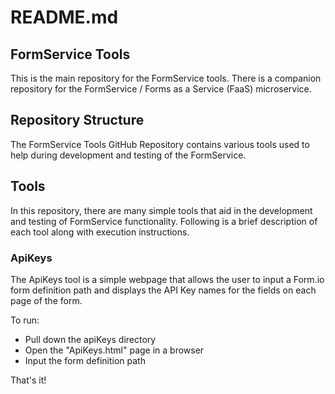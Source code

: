 # README.md
## FormService Tools

This is the main repository for the FormService tools.  There is a companion repository for the FormService / Forms as a Service (FaaS) microservice.

## Repository Structure

The FormService Tools GitHub Repository contains various tools used to help during development and testing of the FormService.


## Tools

In this repository, there are many simple tools that aid in the development and testing of FormService functionality.  Following is a brief description of each tool along with execution instructions.

### ApiKeys

The ApiKeys tool is a simple webpage that allows the user to input a Form.io form definition path and displays the API Key names for the fields on each page of the form.

To run:
* Pull down the apiKeys directory
* Open the "ApiKeys.html" page in a browser
* Input the form definition path

That's it!
